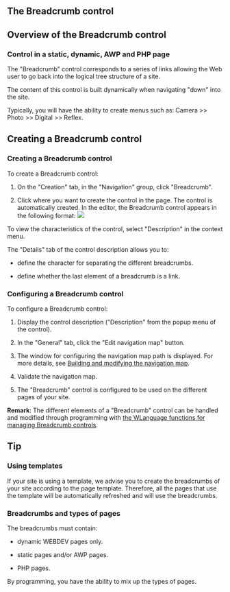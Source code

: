 
## The Breadcrumb control
			



<a name="NOTE1"></a>
<a name="NOTE1_1"></a>


## Overview of the Breadcrumb control
<a name="overview_the_breadcrumb_control_ELTTEXTE000159"></a>


### Control in a static, dynamic, AWP and PHP page
<a name="control_static_dynamic_awp_and_php_page_ELTPARAGRAPHE000011"></a>

The "Breadcrumb" control corresponds to a series of links allowing the Web user to go back into the logical tree structure of a site.

The content of this control is built dynamically when navigating "down" into the site.

Typically, you will have the ability to create menus such as: Camera &gt;&gt; Photo &gt;&gt; Digital &gt;&gt; Reflex.





<a name="NOTE2"></a>
<a name="NOTE2_1"></a>


## Creating a Breadcrumb control
<a name="creating_breadcrumb_control_ELTTEXTE000183"></a>


### Creating a Breadcrumb control
<a name="creating_breadcrumb_control_ELTPARAGRAPHE000038"></a>

To create a Breadcrumb control: 

1. On the "Creation" tab, in the "Navigation" group, click "Breadcrumb".

2. Click where you want to create the control in the page. The control is automatically created. In the editor, the Breadcrumb control appears in the following format: ![](https://doc.pcsoft.fr/en-US/images/image.awp?langid=3&name=Chemin_Navig_Editeur.gif)





To view the characteristics of the control, select "Description" in the context menu.

The "Details" tab of the control description allows you to:

- define the character for separating the different breadcrumbs. 

- define whether the last element of a breadcrumb is a link.



<a name="NOTE2_2"></a>


### Configuring a Breadcrumb control
<a name="configuring_breadcrumb_control_ELTPARAGRAPHE000068"></a>

To configure a Breadcrumb control:

1. Display the control description ("Description" from the popup menu of the control).

2. In the "General" tab, click the "Edit navigation map" button.

3. The window for configuring the navigation map path is displayed. For more details, see [Building and modifying the navigation map](../WDChamp/1013301.md).

4. Validate the navigation map.

5. The "Breadcrumb" control is configured to be used on the different pages of your site.




**Remark**: The different elements of a "Breadcrumb" control can be handled and modified through programming with [the WLanguage functions for managing Breadcrumb controls](../WDLang2/3083021.md).

<a name="NOTE3"></a>
<a name="NOTE3_1"></a>


## Tip
<a name="tip_ELTTEXTE000213"></a>


### Using templates
<a name="using_templates_ELTPARAGRAPHE000095"></a>

If your site is using a template, we advise you to create the breadcrumbs of your site according to the page template. Therefore, all the pages that use the template will be automatically refreshed and will use the breadcrumbs.
<a name="NOTE3_2"></a>


### Breadcrumbs and types of pages
<a name="breadcrumbs_and_types_pages_ELTPARAGRAPHE000102"></a>

The breadcrumbs must contain:

- dynamic WEBDEV pages only.

- static pages and/or AWP pages.

- PHP pages.




By programming, you have the ability to mix up the types of pages.


